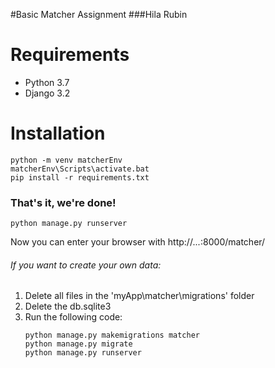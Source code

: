 #Basic Matcher Assignment
###Hila Rubin

# Requirements

* Python 3.7
* Django 3.2

# Installation
```
python -m venv matcherEnv
matcherEnv\Scripts\activate.bat
pip install -r requirements.txt
```
### That's it, we're done!
```
python manage.py runserver
```
Now you can enter your browser with http://***.*.*.*:8000/matcher/

###### If you want to create your own data:
1. Delete all files in the 'myApp\matcher\migrations' folder
2. Delete the db.sqlite3
3. Run the following code:
      ```
      python manage.py makemigrations matcher
      python manage.py migrate
      python manage.py runserver
      ```

